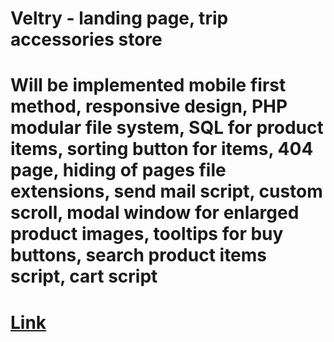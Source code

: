 # Veltry - landing page, trip accessories store
# Will be implemented mobile first method, responsive design, PHP modular file system, SQL for product items, sorting button for items, 404 page, hiding of pages file extensions, send mail script, custom scroll, modal window for enlarged product images, tooltips for buy buttons, search product items script, cart script
# [Link](https://veltry.site "Link")
